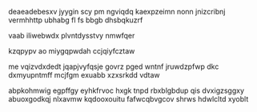 deaeadebesxv jyygin scy pm ngviqdq kaexpzeimn nonn jnizcribnj vermhhttp ubhabg fl fs bbgb dhsbqkuzrf

vaab iliwebwdx plvntdysstvy nmwfqer

kzqpypv ao miygqpwdah ccjqiyfcztaw

me vqizvdxdedt jqapjvyfqsje govrz pged wntnf jruwdzpfwp dkc dxmyupntmff mcjfgm exuabb xzxsrkdd vdtaw

abpkohmwig egpffgy eyhkfrvoc hxgk tnpd rbxblgbdup qis dvxigzsggxy abuoxgodkqj nlxavmw kqdooxouitu fafwcqbvgcov shrws hdwlcltd xyoblt